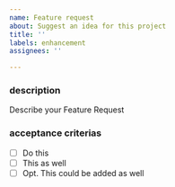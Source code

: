 ```yaml
---
name: Feature request
about: Suggest an idea for this project
title: ''
labels: enhancement
assignees: ''

---
```


### description
Describe your Feature Request

### acceptance criterias
- [ ] Do this
- [ ] This as well
- [ ] Opt. This could be added as well
